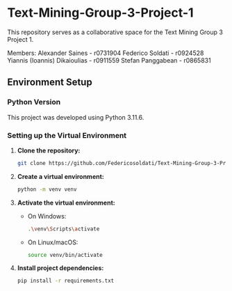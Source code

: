 # Text-Mining-Group-3-Project-1

This repository serves as a collaborative space for the Text Mining Group 3 Project 1.

Members: 
Alexander Saines - r0731904
Federico Soldati - r0924528
Yiannis (Ioannis) Dikaioulias - r0911559
Stefan Panggabean - r0865831

## Environment Setup

### Python Version

This project was developed using Python 3.11.6.

### Setting up the Virtual Environment

1. **Clone the repository:**

    ```bash
    git clone https://github.com/Federicosoldati/Text-Mining-Group-3-Project-1
    ```

2. **Create a virtual environment:**

    ```bash
    python -m venv venv
    ```

3. **Activate the virtual environment:**

    - On Windows:

        ```bash
        .\venv\Scripts\activate
        ```

    - On Linux/macOS:

        ```bash
        source venv/bin/activate
        ```

4. **Install project dependencies:**

    ```bash
    pip install -r requirements.txt
    ```


